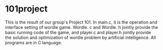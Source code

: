 # 101project
This is the result of our group's Project 101. In main.c, it is the operation and interface setting of wordle game. Wordle. c and Wordle. h jointly provide the basic running code of the game, and player.c and player.h jointly provide the solution and optimization of wordle problem by artificial intelligence. All programs are in C language.
